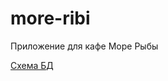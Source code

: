 # more-ribi
Приложение для кафе Море Рыбы

[Схема БД](https://drive.google.com/file/d/1BGq5CdSSgCWjwgVtwPydvELPCLvmk59e/view?usp=sharing) 
